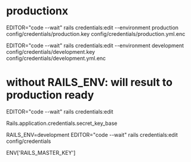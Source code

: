 # productionx
EDITOR="code --wait" rails credentials:edit --environment production
config/credentials/production.key
config/credentials/production.yml.enc

EDITOR="code --wait" rails credentials:edit --environment development
config/credentials/development.key
config/credentials/development.yml.enc

# without RAILS_ENV: will result to production ready
EDITOR="code --wait" rails credentials:edit

Rails.application.credentials.secret_key_base

RAILS_ENV=development EDITOR="code --wait" rails credentials:edit 
config/credentials

ENV['RAILS_MASTER_KEY']
